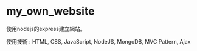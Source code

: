 # my_own_website
使用nodejs的express建立網站。

使用技術 : HTML, CSS, JavaScript, NodeJS, MongoDB, MVC Pattern, Ajax
